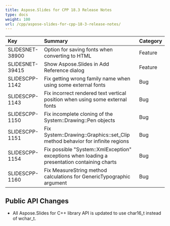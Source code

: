 ```yaml
---
title: Aspose.Slides for CPP 18.3 Release Notes
type: docs
weight: 100
url: /cpp/aspose-slides-for-cpp-18-3-release-notes/
---
```


|**Key**|**Summary**|**Category**|
| :- | :- | :- |
|SLIDESNET-38900|Option for saving fonts when converting to HTML|Feature|
|SLIDESNET-39415|Show Aspose.Slides in Add Reference dialog|Feature|
|SLIDESCPP-1142|Fix getting wrong family name when using some external fonts|Bug|
|SLIDESCPP-1143|Fix incorrect rendered text vertical position when using some external fonts|Bug|
|SLIDESCPP-1150|Fix incomplete cloning of the System::Drawing::Pen objects|Bug|
|SLIDESCPP-1151|Fix System::Drawing::Graphics::set_Clip method behavior for infinite regions|Bug|
|SLIDESCPP-1154|Fix possible "System::XmlException" exceptions when loading a presentation containing charts|Bug|
|SLIDESCPP-1160|Fix MeasureString method calculations for GenericTypographic argument|Bug|
## **Public API Changes**
- All Aspose.Slides for C++ library API is updated to use char16_t instead of wchar_t.
